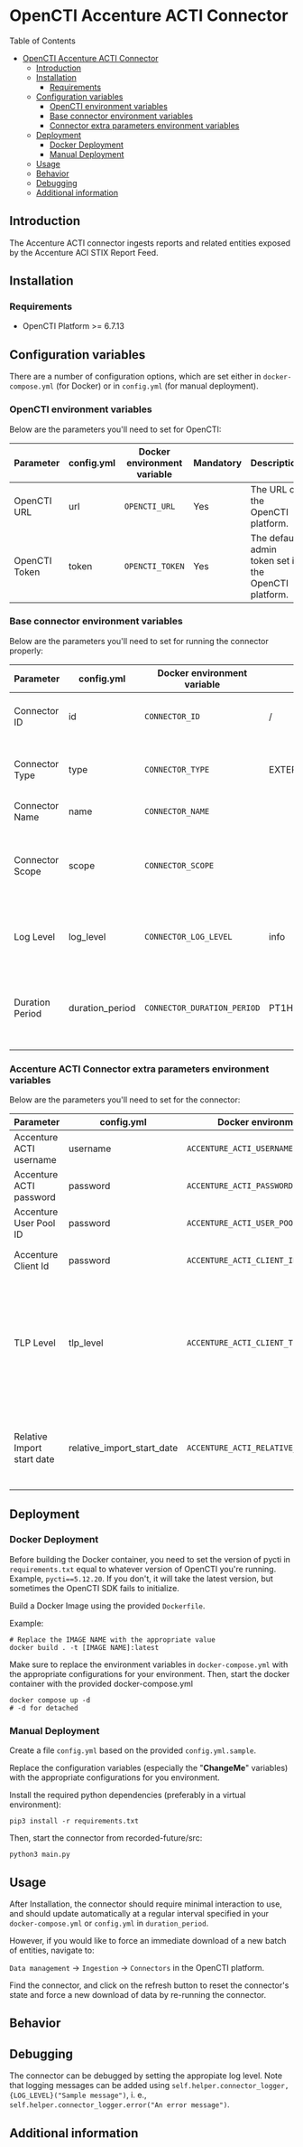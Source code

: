 # OpenCTI Accenture ACTI Connector

<!--
General description of the connector
* What it does
* How it works
* Special requirements
* Use case description
* ...
-->

Table of Contents

- [OpenCTI Accenture ACTI Connector](#opencti-accenture-acti-connector)
  - [Introduction](#introduction)
  - [Installation](#installation)
    - [Requirements](#requirements)
  - [Configuration variables](#configuration-variables)
    - [OpenCTI environment variables](#opencti-environment-variables)
    - [Base connector environment variables](#base-connector-environment-variables)
    - [Connector extra parameters environment variables](#connector-extra-parameters-environment-variables)
  - [Deployment](#deployment)
    - [Docker Deployment](#docker-deployment)
    - [Manual Deployment](#manual-deployment)
  - [Usage](#usage)
  - [Behavior](#behavior)
  - [Debugging](#debugging)
  - [Additional information](#additional-information)

## Introduction

The Accenture ACTI connector ingests reports and related entities exposed by the Accenture ACI STIX Report Feed.

## Installation

### Requirements

- OpenCTI Platform >= 6.7.13

## Configuration variables

There are a number of configuration options, which are set either in `docker-compose.yml` (for Docker) or
in `config.yml` (for manual deployment).

### OpenCTI environment variables

Below are the parameters you'll need to set for OpenCTI:

| Parameter     | config.yml | Docker environment variable | Mandatory | Description                                          |
|---------------|------------|-----------------------------|-----------|------------------------------------------------------|
| OpenCTI URL   | url        | `OPENCTI_URL`               | Yes       | The URL of the OpenCTI platform.                     |
| OpenCTI Token | token      | `OPENCTI_TOKEN`             | Yes       | The default admin token set in the OpenCTI platform. |

### Base connector environment variables

Below are the parameters you'll need to set for running the connector properly:

| Parameter         | config.yml      | Docker environment variable | Default         | Mandatory | Description                                                                                 |
|-------------------|-----------------|-----------------------------|-----------------|-----------|---------------------------------------------------------------------------------------------|
| Connector ID      | id              | `CONNECTOR_ID`              | /               | Yes       | A unique `UUIDv4` identifier for this connector instance.                                   |
| Connector Type    | type            | `CONNECTOR_TYPE`            | EXTERNAL_IMPORT | Yes       | Should always be set to `EXTERNAL_IMPORT` for this connector.                               |
| Connector Name    | name            | `CONNECTOR_NAME`            |                 | Yes       | Name of the connector.                                                                      |
| Connector Scope   | scope           | `CONNECTOR_SCOPE`           |                 | Yes       | The scope or type of data the connector is importing, either a MIME type or Stix Object.    |
| Log Level         | log_level       | `CONNECTOR_LOG_LEVEL`       | info            | Yes       | Determines the verbosity of the logs. Options are `debug`, `info`, `warn`, or `error`.      |
| Duration Period   | duration_period | `CONNECTOR_DURATION_PERIOD` | PT1H            | No        | Determines the time interval between each launch of the connector in ISO 8601, ex: `PT30M`. |

### Accenture ACTI Connector extra parameters environment variables

Below are the parameters you'll need to set for the connector:

| Parameter                  | config.yml                 | Docker environment variable                 | Default | Mandatory | Description                                                                                                   |
|----------------------------|----------------------------|---------------------------------------------|---------|-----------|---------------------------------------------------------------------------------------------------------------|
| Accenture ACTI username    | username                   | `ACCENTURE_ACTI_USERNAME`                   | /       | Yes       | Accenture ACTI Username                                                                                       |
| Accenture ACTI password    | password                   | `ACCENTURE_ACTI_PASSWORD`                   | /       | Yes       | Accenture ACTI Password                                                                                       |
| Accenture User Pool ID     | password                   | `ACCENTURE_ACTI_USER_POOL_ID`               | /       | Yes       | Accenture AWS Cognito User Pool Id                                                                            |
| Accenture Client Id        | password                   | `ACCENTURE_ACTI_CLIENT_ID`                  | /       | Yes       | Accenture AWS Cognito Client Id                                                                               |
| TLP Level                  | tlp_level                  | `ACCENTURE_ACTI_CLIENT_TLP_LEVEL`           | amber   | Yes       | TLP level to set on imported entities (allowed values are ['white', 'green', 'amber', 'amber+strict', 'red']) |
| Relative Import start date | relative_import_start_date | `ACCENTURE_ACTI_RELATIVE_IMPORT_START_DATE` | P30D    | Yes       | Relative sate to start import from (in ISO-8601 format). Example: P30D for last 30 days                       |

## Deployment

### Docker Deployment

Before building the Docker container, you need to set the version of pycti in `requirements.txt` equal to whatever
version of OpenCTI you're running. Example, `pycti==5.12.20`. If you don't, it will take the latest version, but
sometimes the OpenCTI SDK fails to initialize.

Build a Docker Image using the provided `Dockerfile`.

Example:

```shell
# Replace the IMAGE NAME with the appropriate value
docker build . -t [IMAGE NAME]:latest
```

Make sure to replace the environment variables in `docker-compose.yml` with the appropriate configurations for your
environment. Then, start the docker container with the provided docker-compose.yml

```shell
docker compose up -d
# -d for detached
```

### Manual Deployment

Create a file `config.yml` based on the provided `config.yml.sample`.

Replace the configuration variables (especially the "**ChangeMe**" variables) with the appropriate configurations for
you environment.

Install the required python dependencies (preferably in a virtual environment):

```shell
pip3 install -r requirements.txt
```

Then, start the connector from recorded-future/src:

```shell
python3 main.py
```

## Usage

After Installation, the connector should require minimal interaction to use, and should update automatically at a regular interval specified in your `docker-compose.yml` or `config.yml` in `duration_period`.

However, if you would like to force an immediate download of a new batch of entities, navigate to:

`Data management` -> `Ingestion` -> `Connectors` in the OpenCTI platform.

Find the connector, and click on the refresh button to reset the connector's state and force a new
download of data by re-running the connector.

## Behavior

<!--
Describe how the connector functions:
* What data is ingested, updated, or modified
* Important considerations for users when utilizing this connector
* Additional relevant details
-->


## Debugging

The connector can be debugged by setting the appropiate log level.
Note that logging messages can be added using `self.helper.connector_logger,{LOG_LEVEL}("Sample message")`, i.
e., `self.helper.connector_logger.error("An error message")`.

<!-- Any additional information to help future users debug and report detailed issues concerning this connector -->

## Additional information

<!--
Any additional information about this connector
* What information is ingested/updated/changed
* What should the user take into account when using this connector
* ...
-->

